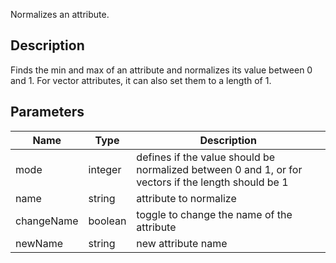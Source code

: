 Normalizes an attribute.


## Description

Finds the min and max of an attribute and normalizes its value between 0 and 1.
For vector attributes, it can also set them to a length of 1.


## Parameters

<table>
<thead>
	<tr>
		<th>Name</th>
		<th>Type</th>
		<th>Description</th>
	</tr>
</thead>
<tr>
	<td>mode</td>
	<td><div class='bg-orange-800 px-2 py-px text-white rounded-sm'>integer</div></td>
	<td>defines if the value should be normalized between 0 and 1, or for vectors if the length should be 1</td>
</tr>
<tr>
	<td>name</td>
	<td><div class='bg-purple-800 px-2 py-px text-white rounded-sm'>string</div></td>
	<td>attribute to normalize</td>
</tr>
<tr>
	<td>changeName</td>
	<td><div class='bg-emerald-800 px-2 py-px text-white rounded-sm'>boolean</div></td>
	<td>toggle to change the name of the attribute</td>
</tr>
<tr>
	<td>newName</td>
	<td><div class='bg-purple-800 px-2 py-px text-white rounded-sm'>string</div></td>
	<td>new attribute name</td>
</tr>
</table>